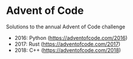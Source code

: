 # Advent of Code
Solutions to the annual Advent of Code challenge
* 2016: Python (https://adventofcode.com/2016)
* 2017: Rust (https://adventofcode.com/2017)
* 2018: C++ (https://adventofcode.com/2018)
